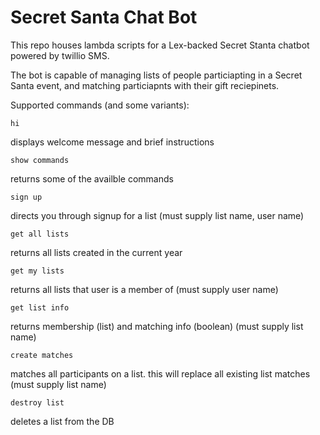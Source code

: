 # Secret Santa Chat Bot

This repo houses lambda scripts for a Lex-backed Secret Stanta chatbot powered by twillio SMS.

The bot is capable of managing lists of people particiapting in a Secret Santa event, and matching particiapnts with their gift reciepinets.

Supported commands (and some variants):

```
hi 
```
displays welcome message and brief instructions
```
show commands
```
returns some of the availble commands
```
sign up
```
directs you through signup for a list (must supply list name, user name)
```
get all lists
```
returns all lists created in the current year
```
get my lists
```
returns all lists that user is a member of (must supply user name)
```
get list info
``` 
returns membership (list) and matching info (boolean) (must supply list name)
```
create matches
```
matches all participants on a list. this will replace all existing list matches (must supply list name)
```
destroy list
```
deletes a list from the DB
